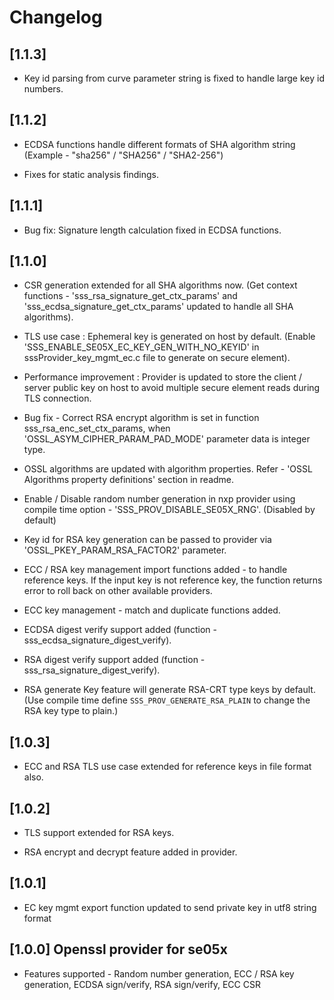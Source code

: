 # Changelog

## [1.1.3]
- Key id parsing from curve parameter string is fixed to handle large key id numbers.

## [1.1.2]
- ECDSA functions handle different formats of SHA algorithm string (Example - "sha256" / "SHA256" / "SHA2-256")

- Fixes for static analysis findings.

## [1.1.1]

- Bug fix: Signature length calculation fixed in ECDSA functions.

## [1.1.0]

- CSR generation extended for all SHA algorithms now. (Get context functions - 'sss_rsa_signature_get_ctx_params' and 'sss_ecdsa_signature_get_ctx_params' updated to handle all SHA algorithms).

- TLS use case : Ephemeral key is generated on host by default. (Enable 'SSS_ENABLE_SE05X_EC_KEY_GEN_WITH_NO_KEYID' in sssProvider_key_mgmt_ec.c file to generate on secure element).

- Performance improvement : Provider is updated to store the client / server public key on host to avoid multiple secure element reads during TLS connection.

- Bug fix - Correct RSA encrypt algorithm is set in function sss_rsa_enc_set_ctx_params, when 'OSSL_ASYM_CIPHER_PARAM_PAD_MODE' parameter data is integer type.

- OSSL algorithms are updated with algorithm properties. Refer - 'OSSL Algorithms property definitions' section in readme.

- Enable / Disable random number generation in nxp provider using compile time option - 'SSS_PROV_DISABLE_SE05X_RNG'. (Disabled by default)

- Key id for RSA key generation can be passed to provider via 'OSSL_PKEY_PARAM_RSA_FACTOR2' parameter.

- ECC / RSA key management import functions added - to handle reference keys. If the input key is not reference key, the function returns error to roll back on other available providers.

- ECC key management - match and duplicate functions added.

- ECDSA digest verify support added (function - sss_ecdsa_signature_digest_verify).

- RSA digest verify support added (function - sss_rsa_signature_digest_verify).

- RSA generate Key feature will generate RSA-CRT type keys by default. (Use compile time define `SSS_PROV_GENERATE_RSA_PLAIN` to change the RSA key type to plain.)




## [1.0.3]

- ECC and RSA TLS use case extended for reference keys in file format also.


## [1.0.2]

- TLS support extended for RSA keys.

- RSA encrypt and decrypt feature added in provider.


## [1.0.1]

- EC key mgmt export function updated to send private key in utf8 string format


## [1.0.0] Openssl provider for se05x

- Features supported - Random number generation, ECC / RSA key generation, ECDSA sign/verify, RSA sign/verify, ECC CSR
